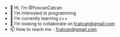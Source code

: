 - 👋 Hi, I’m @FoxcanCatcan
- 👀 I’m interested in programming
- 🌱 I’m currently learning c++
- 💞️ I’m looking to collaborate on fcatcan@gmail.com
- 📫 How to reach me  - fcatcan@gmail.com

<!---
FoxcanCatcan/FoxcanCatcan is a ✨ special ✨ repository because its `README.md` (this file) appears on your GitHub profile.
You can click the Preview link to take a look at your changes.
--->
